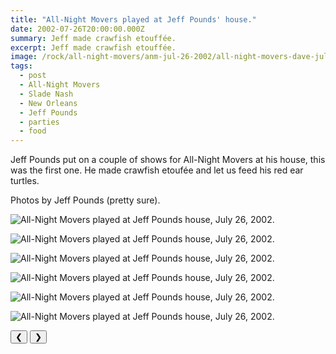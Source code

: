 ```yaml
---
title: "All-Night Movers played at Jeff Pounds' house."
date: 2002-07-26T20:00:00.000Z
summary: Jeff made crawfish etouffée.
excerpt: Jeff made crawfish etouffée.
image: /rock/all-night-movers/anm-jul-26-2002/all-night-movers-dave-jul-26-2002.jpg
tags:
  - post 
  - All-Night Movers
  - Slade Nash
  - New Orleans
  - Jeff Pounds
  - parties
  - food
---
```


Jeff Pounds put on a couple of shows for All-Night Movers at his house, this was the first one. He made crawfish etoufée and let us feed his red ear turtles.

Photos by Jeff Pounds (pretty sure).

<div id="viewport">

![All-Night Movers played at Jeff Pounds house, July 26, 2002.](/static/img/rock/all-night-movers/anm-jul-27-2002/all-night-movers-band-jul-26-2002.jpg "All-Night Movers played at Jeff Pounds house, July 26, 2002.")

![All-Night Movers played at Jeff Pounds house, July 26, 2002.](/static/img/rock/all-night-movers/anm-jul-27-2002/all-night-movers-dands-jul-26-2002.jpg "All-Night Movers played at Jeff Pounds house, July 26, 2002.")

![All-Night Movers played at Jeff Pounds house, July 26, 2002.](/static/img/rock/all-night-movers/anm-jul-27-2002/all-night-movers-dave-jul-26-2002.jpg "All-Night Movers played at Jeff Pounds house, July 26, 2002.")

![All-Night Movers played at Jeff Pounds house, July 26, 2002.](/static/img/rock/all-night-movers/anm-jul-27-2002/dave-alone-jul-26-2002.jpg "All-Night Movers played at Jeff Pounds house, July 26, 2002.")

![All-Night Movers played at Jeff Pounds house, July 26, 2002.](/static/img/rock/all-night-movers/anm-jul-27-2002/slade-jul-26-2002.jpg "All-Night Movers played at Jeff Pounds house, July 26, 2002.")

![All-Night Movers played at Jeff Pounds house, July 26, 2002.](/static/img/rock/all-night-movers/anm-jul-27-2002/slade-alone-jul-26-2002.jpg "All-Night Movers played at Jeff Pounds house, July 26, 2002.")


</div>
<div class="flex row-reverse space-between">
  <div id="caption"></div>
  <div class="prevnext-container">
    <button id="buttonPrevious">&#10094;</button>
    <button id="buttonNext">&#10095;</button>
  </div>
</div>

